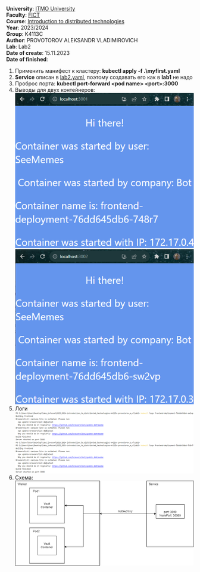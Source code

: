 **University**: [ITMO University](https://itmo.ru/ru/) \
**Faculty**: [FICT](https://fict.itmo.ru) \
**Course**: [Introduction to distributed technologies](https://github.com/itmo-ict-faculty/introduction-to-distributed-technologies) \
**Year**: 2023/2024 \
**Group**: K4113C \
**Author**: PROVOTOROV ALEKSANDR VLADIMIROVICH \
**Lab**: Lab2 \
**Date of create**: 15.11.2023 \
**Date of finished**: 
1. Применить манифест к кластеру: **kubectl apply -f .\myfirst.yaml**
2. **Service** описан в [lab2.yaml](lab2.yaml), поэтому создавать его как в **lab1** не надо
3. Проброс порта: **kubectl port-forward \<pod name\> \<port\>:3000**
4. Выводы для двух контейнеров: ![cont1](cont1.png) ![cont2](cont2.png)
5. Логи ![логи](logs.png)
6. Схема: ![схема контейнера и сервиса в кластере](scheme.png)